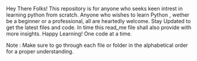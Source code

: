 Hey There Folks! This repository is for anyone who seeks keen intrest in learning python from scratch. 
Anyone who wishes to learn Python , wether be a beginner or a professional, all are heartedly welcome.
Stay Updated to get the latest files and code.
In time this read_me file shall also provide with more insights.
Happy Learning! 
One code at a time.

Note : Make sure to go through each file or folder in the alphabetical order for a proper understanding.
